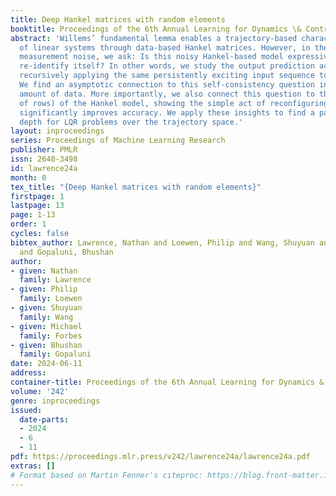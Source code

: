 ```yaml
---
title: Deep Hankel matrices with random elements
booktitle: Proceedings of the 6th Annual Learning for Dynamics \& Control Conference
abstract: 'Willems’ fundamental lemma enables a trajectory-based characterization
  of linear systems through data-based Hankel matrices. However, in the presence of
  measurement noise, we ask: Is this noisy Hankel-based model expressive enough to
  re-identify itself? In other words, we study the output prediction accuracy from
  recursively applying the same persistently exciting input sequence to the model.
  We find an asymptotic connection to this self-consistency question in terms of the
  amount of data. More importantly, we also connect this question to the depth (number
  of rows) of the Hankel model, showing the simple act of reconfiguring a finite dataset
  significantly improves accuracy. We apply these insights to find a parsimonious
  depth for LQR problems over the trajectory space.'
layout: inproceedings
series: Proceedings of Machine Learning Research
publisher: PMLR
issn: 2640-3498
id: lawrence24a
month: 0
tex_title: "{Deep Hankel matrices with random elements}"
firstpage: 1
lastpage: 13
page: 1-13
order: 1
cycles: false
bibtex_author: Lawrence, Nathan and Loewen, Philip and Wang, Shuyuan and Forbes, Michael
  and Gopaluni, Bhushan
author:
- given: Nathan
  family: Lawrence
- given: Philip
  family: Loewen
- given: Shuyuan
  family: Wang
- given: Michael
  family: Forbes
- given: Bhushan
  family: Gopaluni
date: 2024-06-11
address:
container-title: Proceedings of the 6th Annual Learning for Dynamics & Control Conference
volume: '242'
genre: inproceedings
issued:
  date-parts:
  - 2024
  - 6
  - 11
pdf: https://proceedings.mlr.press/v242/lawrence24a/lawrence24a.pdf
extras: []
# Format based on Martin Fenner's citeproc: https://blog.front-matter.io/posts/citeproc-yaml-for-bibliographies/
---
```

